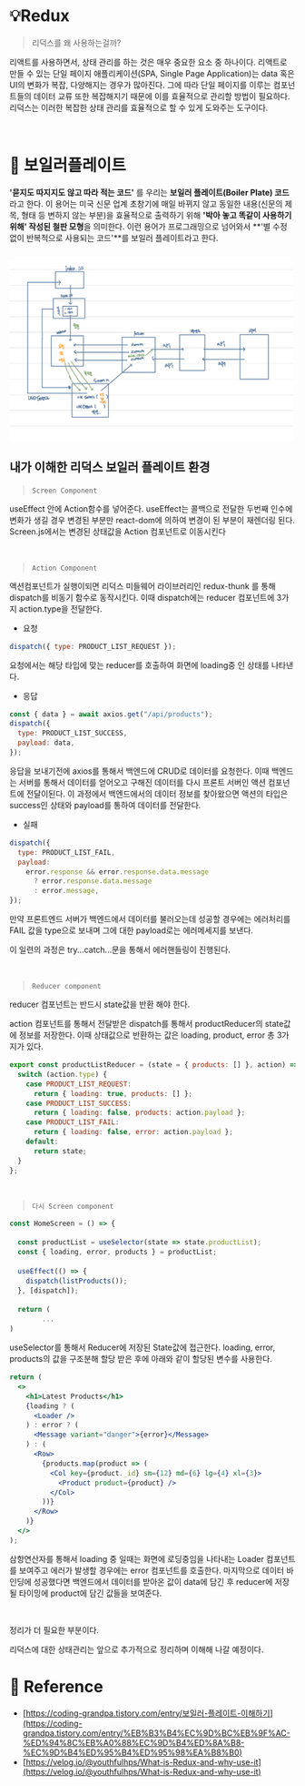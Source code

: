 # 💡Redux

> 리덕스를 왜 사용하는걸까?

리액트를 사용하면서, 상태 관리를 하는 것은 매우 중요한 요소 중 하나이다. 리액트로 만들 수 있는 단일 페이지 애플리케이션(SPA, Single Page Application)는 data 혹은 UI의 변화가 복잡, 다양해지는 경우가 많아진다. 그에 따라 단일 페이지를 이루는 컴포넌트들의 데이터 교류 또한 복잡해지기 때문에 이를 효율적으로 관리할 방법이 필요하다. 리덕스는 이러한 복잡한 상태 관리를 효율적으로 할 수 있게 도와주는 도구이다.

<br/>

# 🚀 보일러플레이트

**'묻지도 따지지도 않고 따라 적는 코드'** 를 우리는 **보일러 플레이트(Boiler Plate) 코드** 라고 한다. 이 용어는 미국 신문 업계 초창기에 매일 바뀌지 않고 동일한 내용(신문의 제목, 형태 등 변하지 않는 부분)을 효율적으로 출력하기 위해 **'박아 놓고 똑같이 사용하기 위해' 작성된 철판 모형**을 의미한다. 이런 용어가 프로그래밍으로 넘어와서 **'별 수정 없이 반복적으로 사용되는 코드'**를 보일러 플레이트라고 한다.

<br/>

<img width="500" alt="boilerplate" src="../src/boilerplate.jpeg">

<br/>

## 내가 이해한 리덕스 보일러 플레이트 환경

> `Screen Component`

useEffect 안에 Action함수를 넣어준다. useEffect는 콜백으로 전달한 두번째 인수에 변화가 생길 경우 변경된 부분만 react-dom에 의하여 변경이 된 부분이 재렌더링 된다. Screen.js에서는 변경된 상태값을 Action 컴포넌트로 이동시킨다

<br/>

> `Action Component`

액션컴포넌트가 실행이되면 리덕스 미들웨어 라이브러리인 redux-thunk 를 통해 dispatch를 비동기 함수로 동작시킨다. 이때 dispatch에는 reducer 컴포넌트에 3가지 action.type을 전달한다.

- 요청

```jsx
dispatch({ type: PRODUCT_LIST_REQUEST });
```

요청에서는 해당 타입에 맞는 reducer를 호출하여 화면에 loading중 인 상태를 나타낸다.

- 응답

```jsx
const { data } = await axios.get("/api/products");
dispatch({
  type: PRODUCT_LIST_SUCCESS,
  payload: data,
});
```

응답을 보내기전에 axios를 통해서 백엔드에 CRUD로 데이터를 요청한다. 이때 백엔드는 서버를 통해서 데이터를 얻어오고 구해진 데이터를 다시 프론트 서버인 액션 컴포넌트에 전달이된다. 이 과정에서 백엔드에서의 데이터 정보를 찾아왔으면 액션의 타입은 success인 상태와 payload를 통하여 데이터를 전달한다.

- 실패

```jsx
dispatch({
  type: PRODUCT_LIST_FAIL,
  payload:
    error.response && error.response.data.message
      ? error.response.data.message
      : error.message,
});
```

만약 프론트엔드 서버가 백엔드에서 데이터를 불러오는데 성공할 경우에는 에러처리를 FAIL 값을 type으로 보내며 그에 대한 payload로는 에러메세지를 보낸다.

이 일련의 과정은 try...catch...문을 통해서 에러핸들링이 진행된다.

<br/>

> `Reducer component`

reducer 컴포넌트는 반드시 state값을 반환 해야 한다.

action 컴포넌트를 통해서 전달받은 dispatch를 통해서 productReducer의 state값에 정보를 저장한다. 이때 상태값으로 반환하는 값은 loading, product, error 총 3가지가 있다.

```jsx
export const productListReducer = (state = { products: [] }, action) => {
  switch (action.type) {
    case PRODUCT_LIST_REQUEST:
      return { loading: true, products: [] };
    case PRODUCT_LIST_SUCCESS:
      return { loading: false, products: action.payload };
    case PRODUCT_LIST_FAIL:
      return { loading: false, error: action.payload };
    default:
      return state;
  }
};
```

<br/>

> `다시 Screen component`

```jsx
const HomeScreen = () => {

  const productList = useSelector(state => state.productList);
  const { loading, error, products } = productList;

  useEffect(() => {
    dispatch(listProducts());
  }, [dispatch]);

  return (
		...
)
```

useSelector를 통해서 Reducer에 저장된 State값에 접근한다. loading, error, products의 값을 구조분해 할당 받은 후에 아래와 같이 할당된 변수를 사용한다.

```jsx
return (
  <>
    <h1>Latest Products</h1>
    {loading ? (
      <Loader />
    ) : error ? (
      <Message variant="danger">{error}</Message>
    ) : (
      <Row>
        {products.map(product => (
          <Col key={product._id} sm={12} md={6} lg={4} xl={3}>
            <Product product={product} />
          </Col>
        ))}
      </Row>
    )}
  </>
);
```

삼항연산자를 통해서 loading 중 일때는 화면에 로딩중임을 나타내는 Loader 컴포넌트를 보여주고 에러가 발생할 경우에는 error 컴포넌트를 호출한다. 마지막으로 데이터 바인딩에 성공했다면 백엔드에서 데이터를 받아온 값이 data에 담긴 후 reducer에 저장될 타이밍에 product에 담긴 값들을 보여준다.

<br/>

정리가 더 필요한 부분이다.

리덕스에 대한 상태관리는 앞으로 추가적으로 정리하며 이해해 나갈 예정이다.

# 🔗 Reference

- [https://coding-grandpa.tistory.com/entry/보일러-플레이트-이해하기](https://coding-grandpa.tistory.com/entry/%EB%B3%B4%EC%9D%BC%EB%9F%AC-%ED%94%8C%EB%A0%88%EC%9D%B4%ED%8A%B8-%EC%9D%B4%ED%95%B4%ED%95%98%EA%B8%B0)
- [https://velog.io/@youthfulhps/What-is-Redux-and-why-use-it](https://velog.io/@youthfulhps/What-is-Redux-and-why-use-it)
